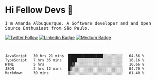 # Hi Fellow Devs :wave:
   
<p>
  <samp>
    I'm Amanda Albuquerque. A Software developer and and Open Source Enthusiast from São Paulo.
  </samp>

  
  [![Twitter Follow](https://img.shields.io/twitter/follow/alalbux?style=social)](https://www.twitter.com/alalbux)
  [![Linkedin Badge](https://img.shields.io/badge/-alalbux-blue?style=flat-square&logo=Linkedin&logoColor=white&link=https://www.linkedin.com/in/alalbux/)](https://www.linkedin.com/in/alalbux/)
  [![Medium Badge](https://img.shields.io/badge/-alalbux-black?style=flat-square&logo=Medium&logoColor=white&link=https://medium.com/@alalbux)](https://medium.com/@alalbux)
</p>

  <br/>
  

<!--START_SECTION:waka-->
```text
JavaScript   30 hrs 21 mins  ████████████████░░░░░░░░░   64.56 % 
TypeScript   7 hrs 35 mins   ████░░░░░░░░░░░░░░░░░░░░░   16.16 % 
HTML         5 hrs           ██▓░░░░░░░░░░░░░░░░░░░░░░   10.66 % 
JSON         2 hrs 12 mins   █▒░░░░░░░░░░░░░░░░░░░░░░░   04.70 % 
Markdown     39 mins         ▒░░░░░░░░░░░░░░░░░░░░░░░░   01.40 % 
```
<!--END_SECTION:waka-->

